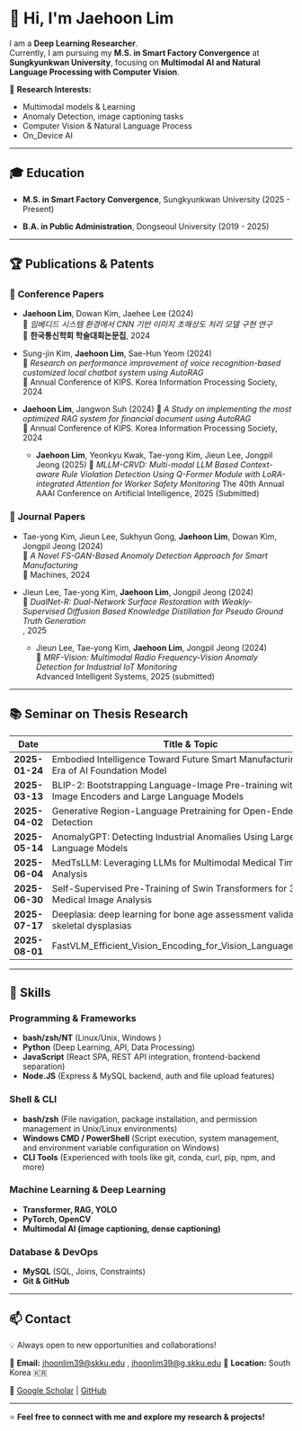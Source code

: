# 👋 Hi, I'm Jaehoon Lim 

I am a **Deep Learning Researcher**.  
Currently, I am pursuing my **M.S. in Smart Factory Convergence** at **Sungkyunkwan University**, focusing on **Multimodal AI and Natural Language Processing with Computer Vision**.  

🔬 **Research Interests:**  
- Multimodal models & Learning
- Anomaly Detection, image captioning tasks 
- Computer Vision & Natural Language Process
- On_Device AI

---

## 🎓 Education  
- **M.S. in Smart Factory Convergence**, Sungkyunkwan University (2025 - Present)  

- **B.A. in Public Administration**, Dongseoul University (2019 - 2025)  

---

## 🏆 Publications & Patents  

### 📄 **Conference Papers**  
- **Jaehoon Lim**, Dowan Kim, Jaehee Lee (2024)  
  📌 *임베디드 시스템 환경에서 CNN 기반 이미지 초해상도 처리 모델 구현 연구*  
  📕 **한국통신학회 학술대회논문집**, 2024  

- Sung-jin Kim, **Jaehoon Lim**, Sae-Hun Yeom (2024)  
  📌 *Research on performance improvement of voice recognition-based customized local chatbot system using AutoRAG*  
  📕 Annual Conference of KIPS. Korea Information Processing Society, 2024

- **Jaehoon Lim**, Jangwon Suh (2024)
  📌 *A Study on implementing the most optimized RAG system for financial document using AutoRAG*  
  📕 Annual Conference of KIPS. Korea Information Processing Society, 2024

  - **Jaehoon Lim**, Yeonkyu Kwak, Tae-yong Kim, Jieun Lee, Jongpil Jeong (2025)
  📌 *MLLM-CRVD: Multi-modal LLM Based Context-aware Rule Violation Detection Using Q-Former Module with LoRA-integrated Attention for Worker Safety Monitoring*
   The 40th Annual AAAI Conference on Artificial Intelligence, 2025 (Submitted)

### 📄 **Journal Papers**  
- Tae-yong Kim, Jieun Lee, Sukhyun Gong, **Jaehoon Lim**, Dowan Kim, Jongpil Jeong  (2024)  
  📌 *A Novel FS-GAN-Based Anomaly Detection Approach for Smart Manufacturing*  
  📕 Machines, 2024

- Jieun Lee, Tae-yong Kim, **Jaehoon Lim**, Jongpil Jeong  (2024)  
  📌 *DualNet-R: Dual-Network Surface Restoration with Weakly-Supervised Diffusion Based Knowledge Distillation for Pseudo Ground Truth Generation*  
  , 2025

  - Jieun Lee, Tae-yong Kim, **Jaehoon Lim**, Jongpil Jeong  (2024)  
  📌 *MRF-Vision: Multimodal Radio Frequency-Vision Anomaly Detection for Industrial IoT Monitoring*  
  Advanced Intelligent Systems, 2025 (submitted)



---

## 📚 Seminar on Thesis Research  

| Date        | Title & Topic |
|------------|--------------|
| **2025-01-24** | Embodied Intelligence Toward Future Smart Manufacturing in the Era of AI Foundation Model |
| **2025-03-13** | BLIP-2: Bootstrapping Language-Image Pre-training with Frozen Image Encoders and Large Language Models |
| **2025-04-02** | Generative Region-Language Pretraining for Open-Ended Object Detection |
| **2025-05-14** | AnomalyGPT: Detecting Industrial Anomalies Using Large Vision-Language Models |
| **2025-06-04** | MedTsLLM: Leveraging LLMs for Multimodal Medical Time Series Analysis |
| **2025-06-30** | Self-Supervised Pre-Training of Swin Transformers for 3D Medical Image Analysis |
| **2025-07-17** | Deeplasia: deep learning for bone age assessment validated on skeletal dysplasias |
| **2025-08-01** | FastVLM_Efficient_Vision_Encoding_for_Vision_Language_Models |

---

## 🔧 Skills  

### **Programming & Frameworks**  
- **bash/zsh/NT** (Linux/Unix, Windows )
- **Python** (Deep Learning, API, Data Processing)  
- **JavaScript** (React SPA, REST API integration, frontend-backend separation)
- **Node.JS** (Express & MySQL backend, auth and file upload features)

### **Shell & CLI**  
- **bash/zsh** (File navigation, package installation, and permission management in Unix/Linux environments)
- **Windows CMD / PowerShell** (Script execution, system management, and environment variable configuration on Windows)
- **CLI Tools** (Experienced with tools like git, conda, curl, pip, npm, and more)

### **Machine Learning & Deep Learning**  
- **Transformer, RAG, YOLO**  
- **PyTorch, OpenCV**    
- **Multimodal AI (image captioning, dense captioning)**  

### **Database & DevOps**  
- **MySQL** (SQL, Joins, Constraints)  
- **Git & GitHub** 

---

## 📫 Contact  

💡 Always open to new opportunities and collaborations!  

📧 **Email:** jhoonlim39@skku.edu , jhoonlim39@g.skku.edu 
📍 **Location:** South Korea 🇰🇷  

📌 [Google Scholar](https://scholar.google.com/citations?user=qj60X10AAAAJ&hl=ko) | [GitHub](https://github.com/jhlimdev)  

---

⭐ **Feel free to connect with me and explore my research & projects!**  
